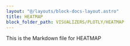 ```yaml
---
layout: "@/layouts/block-docs-layout.astro"
title: HEATMAP
block_folder_path: VISUALIZERS/PLOTLY/HEATMAP
---
```


This is the Markdown file for HEATMAP

